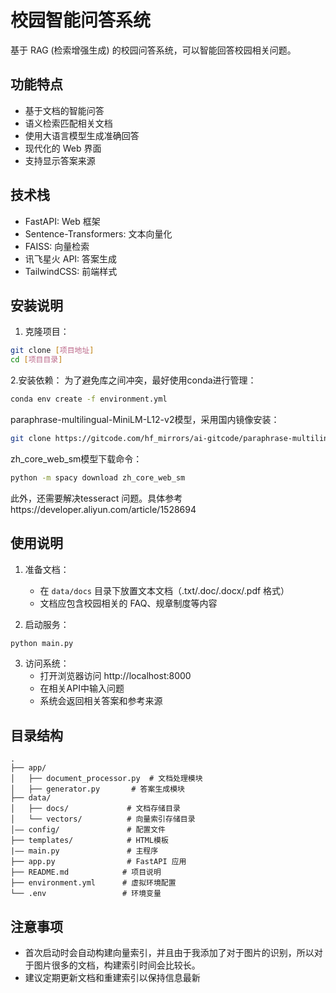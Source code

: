 # 校园智能问答系统

基于 RAG (检索增强生成) 的校园问答系统，可以智能回答校园相关问题。

## 功能特点

- 基于文档的智能问答
- 语义检索匹配相关文档
- 使用大语言模型生成准确回答
- 现代化的 Web 界面
- 支持显示答案来源

## 技术栈

- FastAPI: Web 框架
- Sentence-Transformers: 文本向量化
- FAISS: 向量检索
- 讯飞星火 API: 答案生成
- TailwindCSS: 前端样式

## 安装说明

1. 克隆项目：
```bash
git clone [项目地址]
cd [项目目录]
```


2.安装依赖：
为了避免库之间冲突，最好使用conda进行管理：
```bash
conda env create -f environment.yml
```
paraphrase-multilingual-MiniLM-L12-v2模型，采用国内镜像安装：
```bash
git clone https://gitcode.com/hf_mirrors/ai-gitcode/paraphrase-multilingual-MiniLM-L12-v2
```
zh_core_web_sm模型下载命令：
```bash
python -m spacy download zh_core_web_sm
```
此外，还需要解决tesseract 问题。具体参考https://developer.aliyun.com/article/1528694

## 使用说明

1. 准备文档：
   - 在 `data/docs` 目录下放置文本文档（.txt/.doc/.docx/.pdf 格式）
   - 文档应包含校园相关的 FAQ、规章制度等内容

2. 启动服务：
```bash
python main.py
```

3. 访问系统：
   - 打开浏览器访问 http://localhost:8000
   - 在相关API中输入问题
   - 系统会返回相关答案和参考来源

## 目录结构

```
.
├── app/
│   ├── document_processor.py  # 文档处理模块
│   ├── generator.py       # 答案生成模块
├── data/
│   ├── docs/             # 文档存储目录
│   └── vectors/          # 向量索引存储目录
│—— config/               # 配置文件
├── templates/            # HTML模板
|—— main.py               # 主程序
├── app.py                # FastAPI 应用
├── README.md            # 项目说明
├── environment.yml      # 虚拟环境配置
└── .env                 # 环境变量
```

## 注意事项
- 首次启动时会自动构建向量索引，并且由于我添加了对于图片的识别，所以对于图片很多的文档，构建索引时间会比较长。
- 建议定期更新文档和重建索引以保持信息最新


